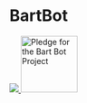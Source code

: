 # BartBot
<a href="https://discordbots.org/bot/411860199473938433">
  <img src="https://discordbots.org/api/widget/411860199473938433.svg" />
</a>
<a href="https://www.patreon.com/bartbot" title="Pledge for the Bart Bot Project">
<img src="https://s7.postimg.org/m5awszoyz/patreon.jpg" alt="Pledge for the Bart Bot Project" height="100" />
</a>
